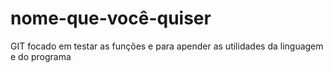 # nome-que-você-quiser

GIT focado em testar as funções e para apender as utilidades da linguagem e do programa